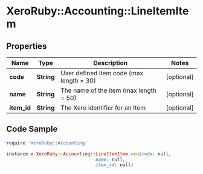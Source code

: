 # XeroRuby::Accounting::LineItemItem

## Properties

Name | Type | Description | Notes
------------ | ------------- | ------------- | -------------
**code** | **String** | User defined item code (max length &#x3D; 30) | [optional] 
**name** | **String** | The name of the item (max length &#x3D; 50) | [optional] 
**item_id** | **String** | The Xero identifier for an Item | [optional] 

## Code Sample

```ruby
require 'XeroRuby::Accounting'

instance = XeroRuby::Accounting::LineItemItem.new(code: null,
                                 name: null,
                                 item_id: null)
```


